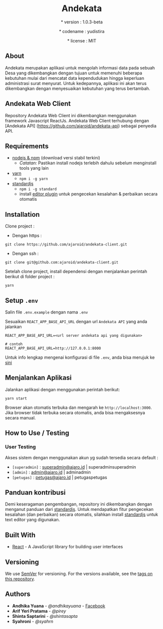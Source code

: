 
<h1 align="center">Andekata</h1>
<p align="center">* version : 1.0.3-beta</p>
<p align="center">* codename : yudistira</p>
<p align="center">* license : MIT</p>

## About

Andekata merupakan aplikasi untuk mengolah informasi data pada sebuah Desa yang dikembangkan dengan tujuan untuk memenuhi beberapa kebutuhan mulai dari mencatat data kependudukan hingga keperluan administrasi surat menyurat. Untuk kedepannya, aplikasi ini akan terus dikembangkan dengan menyesuaikan kebutuhan yang terus bertambah.

## Andekata Web Client 

Repository Andekata Web Client ini dikembangkan menggunakan framework Javascript ReactJs. Andekata Web Client terhubung dengan [Andekata API] (https://github.com/ajaroid/andekata-api) sebagai penyedia API.

## Requirements

* [nodejs & npm](https://nodejs.org) (download versi stabil terkini) 
    - *Catatan:* Pastikan install nodejs terlebih dahulu sebelum menginstall tools yang lain
* [yarn](https://yarnpkg.com)
    - `npm i -g yarn`
* [standardjs](https://standardjs.com) 
    - `npm i -g standard`
    - install [editor plugin](https://standardjs.com/#are-there-text-editor-plugins) untuk pengecekan kesalahan & perbaikan secara otomatis

## Installation

Clone project :

* Dengan https :

```
git clone https://github.com/ajaroid/andekata-client.git
```

* Dengan ssh :

```
git clone git@github.com:ajaroid/andekata-client.git
```

Setelah clone project, install dependensi dengan menjalankan perintah berikut di folder project :
```
yarn
```

## Setup `.env`

Salin file `.env.example` dengan nama `.env`

Sesuaikan `REACT_APP_BASE_API_URL` dengan url `Andekata API` yang anda jalankan

```
REACT_APP_BASE_API_URL=<url server andekata api yang digunakan>

# contoh
REACT_APP_BASE_API_URL=http://127.0.0.1:8000
```

Untuk info lengkap mengenai konfigurasi di file `.env`, anda bisa merujuk ke [sini](https://github.com/facebookincubator/create-react-app/blob/master/packages/react-scripts/template/README.md#adding-custom-environment-variables)


## Menjalankan Aplikasi

Jalankan aplikasi dengan menggunakan perintah berikut:

```
yarn start
``` 

Browser akan otomatis terbuka dan mengarah ke `http://localhost:3000`. Jika browser tidak terbuka secara otomatis, anda bisa mengaksesnya secara manual.

## How to Use / Testing

### User Testing

Akses sistem dengan menggunakan akun yg sudah tersedia secara default :

- `[superadmin]` : superadmin@ajaro.id | superadminsuperadmin
- `[admin]` : admin@ajaro.id | adminadmin
- `[petugas]` : petugas@ajaro.id | petugaspetugas


## Panduan kontribusi

Demi keseragaman pengembangan, repository ini dikembangkan dengan menganut panduan dari [standardjs](https://standardjs.com/rules.html).
Untuk mendapatkan fitur pengecekan kesalahan (dan perbaikan) secara otomatis, silahkan install [standardjs](https://standardjs.com/#are-there-text-editor-plugins) untuk text editor yang digunakan.

## Built With

* [React](https://reactjs.org/) - A JavaScript library for building user interfaces

## Versioning

We use [SemVer](http://semver.org/) for versioning. For the versions available, see the [tags on this repository](https://gitlab.com/ajaro-id/simdes/simdes-api/tags).

## Authors

* **Andhika Yuana** - *@andhikayuana* - [Facebook](https://www.facebook.com/yuana.andhika)
* **Arif Yeri Pratama** - *@pirey*
* **Shinta Saptarini** - *@shintasapta*
* **Syahroni** - *@syahrn*
